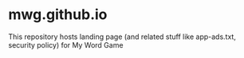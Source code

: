 # mwg.github.io
This repository hosts landing page (and related stuff like app-ads.txt, security policy) for My Word Game
